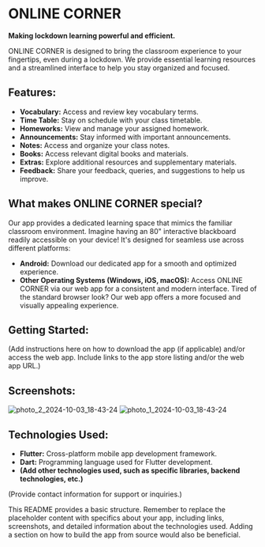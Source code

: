 # ONLINE CORNER

**Making lockdown learning powerful and efficient.**

ONLINE CORNER is designed to bring the classroom experience to your fingertips, even during a lockdown.  We provide essential learning resources and a streamlined interface to help you stay organized and focused.

## Features:

* **Vocabulary:** Access and review key vocabulary terms.
* **Time Table:** Stay on schedule with your class timetable.
* **Homeworks:**  View and manage your assigned homework.
* **Announcements:** Stay informed with important announcements.
* **Notes:**  Access and organize your class notes.
* **Books:**  Access relevant digital books and materials.
* **Extras:**  Explore additional resources and supplementary materials.
* **Feedback:** Share your feedback, queries, and suggestions to help us improve.


## What makes ONLINE CORNER special?

Our app provides a dedicated learning space that mimics the familiar classroom environment.  Imagine having an 80" interactive blackboard readily accessible on your device!  It's designed for seamless use across different platforms:

* **Android:** Download our dedicated app for a smooth and optimized experience.
* **Other Operating Systems (Windows, iOS, macOS):**  Access ONLINE CORNER via our web app for a consistent and modern interface. Tired of the standard browser look?  Our web app offers a more focused and visually appealing experience.


## Getting Started:

(Add instructions here on how to download the app (if applicable) and/or access the web app. Include links to the app store listing and/or the web app URL.)


## Screenshots:
![photo_2_2024-10-03_18-43-24](https://github.com/user-attachments/assets/e1d3206a-0f59-4425-bcb3-c447d780f7b7)
![photo_1_2024-10-03_18-43-24](https://github.com/user-attachments/assets/19b95172-fbfb-4252-8ce0-13b1e46d3473)


## Technologies Used:

* **Flutter:**  Cross-platform mobile app development framework.
* **Dart:** Programming language used for Flutter development.
* **(Add other technologies used, such as specific libraries, backend technologies, etc.)**

(Provide contact information for support or inquiries.)


This README provides a basic structure.  Remember to replace the placeholder content with specifics about your app, including links, screenshots, and detailed information about the technologies used.  Adding a section on how to build the app from source would also be beneficial.
